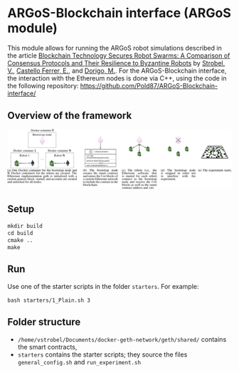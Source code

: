 # ARGoS-Blockchain interface (ARGoS module)

This module allows for running the ARGoS robot simulations described
in the article [Blockchain Technology Secures Robot Swarms: A
Comparison of Consensus Protocols and Their Resilience to Byzantine
Robots](https://www.frontiersin.org/articles/10.3389/frobt.2020.00054/full)
by [Strobel, V.](http://iridia.ulb.ac.be/~vstrobel/), [Castello
Ferrer, E.](http://www.eduardocastello.com/), and [Dorigo,
M.](http://iridia.ulb.ac.be/~mdorigo/HomePageDorigo/). For the
ARGoS-Blockchain interface, the interaction with the Ethereum nodes is
done via C++, using the code in the following repository:
https://github.com/Pold87/ARGoS-Blockchain-interface/

## Overview of the framework
![Overview](img/interface.png?raw=true "Overview")

## Setup

```
mkdir build
cd build
cmake ..
make
```

## Run

Use one of the starter scripts in the folder `starters`. For example:

```
bash starters/1_Plain.sh 3
```

## Folder structure

* `/home/vstrobel/Documents/docker-geth-network/geth/shared/` contains
the smart contracts,
* `starters` contains the starter scripts; they
source the files `general_config.sh` and `run_experiment.sh`
